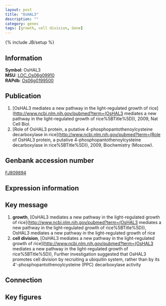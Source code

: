 ```yaml
---
layout: post
title: "OsHAL3"
description: ""
category: genes
tags: [growth, cell division, Gene]
---
```

{% include JB/setup %}

## Information
__Symbol__: OsHAL3  
__MSU__: [LOC_Os06g09910](http://rice.plantbiology.msu.edu/cgi-bin/ORF_infopage.cgi?orf=LOC_Os06g09910)  
__RAPdb__: [Os06g0199500](http://rapdb.dna.affrc.go.jp/viewer/gbrowse_details/irgsp1?name=Os06g0199500)  

## Publication
1. [OsHAL3 mediates a new pathway in the light-regulated growth of rice](http://www.ncbi.nlm.nih.gov/pubmed?term=(OsHAL3 mediates a new pathway in the light-regulated growth of rice%5BTitle%5D)), 2009, Nat Cell Biol.
2. [Role of OsHAL3 protein, a putative 4-phosphopantothenoylcysteine decarboxylase in rice](http://www.ncbi.nlm.nih.gov/pubmed?term=(Role of OsHAL3 protein, a putative 4-phosphopantothenoylcysteine decarboxylase in rice%5BTitle%5D)), 2009, Biochemistry (Moscow).

## Genbank accession number
[FJ809894](http://www.ncbi.nlm.nih.gov/nuccore/FJ809894)

## Expression information

## Key message
1. __growth__, [OsHAL3 mediates a new pathway in the light-regulated growth of rice](http://www.ncbi.nlm.nih.gov/pubmed?term=(OsHAL3 mediates a new pathway in the light-regulated growth of rice%5BTitle%5D)), OsHAL3 mediates a new pathway in the light-regulated growth of rice
2. __cell division__, [OsHAL3 mediates a new pathway in the light-regulated growth of rice](http://www.ncbi.nlm.nih.gov/pubmed?term=(OsHAL3 mediates a new pathway in the light-regulated growth of rice%5BTitle%5D)),  Further investigation suggested that OsHAL3 promotes cell division by recruiting a ubiquitin system, rather than by its 4'-phosphopantothenoylcysteine (PPC) decarboxylase activity

## Connection

## Key figures


